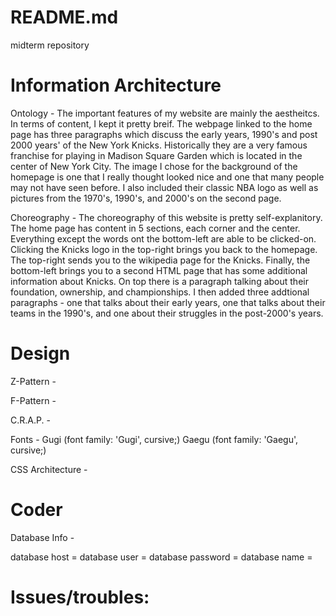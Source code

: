 # README.md
midterm repository

# Information Architecture 

Ontology - The important features of my website are mainly the aestheitcs. In terms of content, I kept it pretty breif. The webpage linked to the home page has three paragraphs which discuss the early years, 1990's and post 2000 years' of the New York Knicks. Historically they are a very famous franchise for playing in Madison Square Garden which is located in the center of New York City. The image I chose for the background of the homepage is one that I really thought looked nice and one that many people may not have seen before. I also included their classic NBA logo as well as pictures from the 1970's, 1990's, and 2000's on the second page.  

Choreography - The choreography of this website is pretty self-explanitory. The home page has content in 5 sections, each corner and the center. Everything except the words ont the bottom-left are able to be clicked-on. Clicking the Knicks logo in the top-right brings you back to the homepage. The top-right sends you to the wikipedia page for the Knicks. Finally, the bottom-left brings you to a second HTML page that has some additional information about Knicks. On top there is a paragraph talking about their foundation, ownership, and championships. I then added three addtional paragraphs - one that talks about their early years, one that talks about their teams in the 1990's, and one about their struggles in the post-2000's years. 

# Design

Z-Pattern - 

F-Pattern - 

C.R.A.P. - 

Fonts - Gugi (font family: 'Gugi', cursive;)
        Gaegu (font family: 'Gaegu', cursive;)

CSS Architecture - 

# Coder 

Database Info - 

database host = 
database user = 
database password = 
database name = 

# Issues/troubles: 
